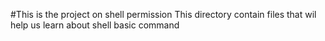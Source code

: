 #This is the project on shell permission
This directory contain files that wil help us learn about shell basic command
